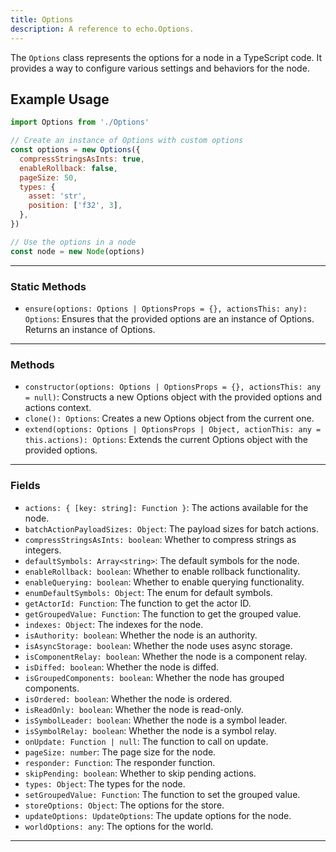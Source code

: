 ```yaml
---
title: Options
description: A reference to echo.Options.
---
```


The `Options` class represents the options for a node in a TypeScript code. It provides a way to configure various settings and behaviors for the node.

## Example Usage

```js
import Options from './Options'

// Create an instance of Options with custom options
const options = new Options({
  compressStringsAsInts: true,
  enableRollback: false,
  pageSize: 50,
  types: {
    asset: 'str',
    position: ['f32', 3],
  },
})

// Use the options in a node
const node = new Node(options)
```

___

### Static Methods

- `ensure(options: Options | OptionsProps = {}, actionsThis: any): Options`: Ensures that the provided options are an instance of Options. Returns an instance of Options.

___

### Methods

- `constructor(options: Options | OptionsProps = {}, actionsThis: any = null)`: Constructs a new Options object with the provided options and actions context.
- `clone(): Options`: Creates a new Options object from the current one.
- `extend(options: Options | OptionsProps | Object, actionThis: any = this.actions): Options`: Extends the current Options object with the provided options.

___

### Fields

- `actions: { [key: string]: Function }`: The actions available for the node.
- `batchActionPayloadSizes: Object`: The payload sizes for batch actions.
- `compressStringsAsInts: boolean`: Whether to compress strings as integers.
- `defaultSymbols: Array<string>`: The default symbols for the node.
- `enableRollback: boolean`: Whether to enable rollback functionality.
- `enableQuerying: boolean`: Whether to enable querying functionality.
- `enumDefaultSymbols: Object`: The enum for default symbols.
- `getActorId: Function`: The function to get the actor ID.
- `getGroupedValue: Function`: The function to get the grouped value.
- `indexes: Object`: The indexes for the node.
- `isAuthority: boolean`: Whether the node is an authority.
- `isAsyncStorage: boolean`: Whether the node uses async storage.
- `isComponentRelay: boolean`: Whether the node is a component relay.
- `isDiffed: boolean`: Whether the node is diffed.
- `isGroupedComponents: boolean`: Whether the node has grouped components.
- `isOrdered: boolean`: Whether the node is ordered.
- `isReadOnly: boolean`: Whether the node is read-only.
- `isSymbolLeader: boolean`: Whether the node is a symbol leader.
- `isSymbolRelay: boolean`: Whether the node is a symbol relay.
- `onUpdate: Function | null`: The function to call on update.
- `pageSize: number`: The page size for the node.
- `responder: Function`: The responder function.
- `skipPending: boolean`: Whether to skip pending actions.
- `types: Object`: The types for the node.
- `setGroupedValue: Function`: The function to set the grouped value.
- `storeOptions: Object`: The options for the store.
- `updateOptions: UpdateOptions`: The update options for the node.
- `worldOptions: any`: The options for the world.

___
